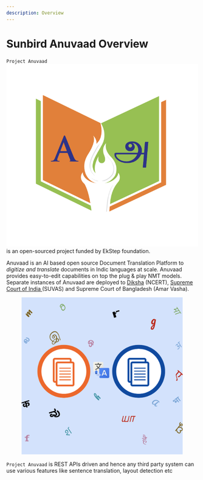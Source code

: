 ```yaml
---
description: Overview
---
```


# Sunbird Anuvaad Overview

`Project Anuvaad`<img src=".gitbook/assets/image (6).png" alt="" data-size="line"> is an open-sourced project funded by EkStep foundation.&#x20;

Anuvaad is an AI based open source Document Translation Platform to _digitize and translate_ documents in Indic languages at scale. Anuvaad provides easy-to-edit capabilities on top the plug & play NMT models. Separate instances of Anuvaad are deployed to [Diksha](https://diksha.anuvaad.org/) (NCERT), [Supreme Court of India ](https://jud.anuvaad.org/)(SUVAS) and Supreme Court of Bangladesh (Amar Vasha).

<figure><img src=".gitbook/assets/image (5).png" alt="" width="563"><figcaption></figcaption></figure>

`Project Anuvaad` is REST APIs driven and hence any third party system can use various features like sentence translation, layout detection etc

